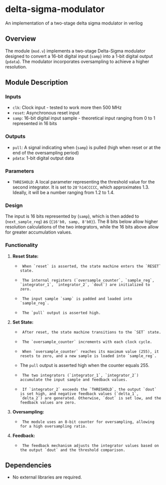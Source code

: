 # delta-sigma-modulator
An implementation of a two-stage delta sigma modulator in verilog

## Overview

The module (`mod.v`) implements a two-stage Delta-Sigma modulator designed to convert a 16-bit digital input (`samp`) into a 1-bit digital output (`pdata`). The modulator incorporates oversampling to achieve a higher resolution.

## Module Description

### Inputs

-   `clk`: Clock input - tested to work more then 500 MHz
-   `reset`: Asynchronous reset input
-   `samp`: 16-bit digital input sample - theoretical input ranging from 0 to 1 represented in 16 bits

### Outputs

-   `pull`: A signal indicating when (`samp`) is pulled (high when reset or at the end of the oversampling period)
-   `pdata`: 1-bit digital output data

### Parameters

-   `THRESHOLD`: A local parameter representing the threshold value for the second integrator. It is set to `28'h14CCCCC`, which approximates 1.3. Ideally, it will be a number ranging from 1.2 to 1.4.

### Design

The input is 16 bits represented by (`samp`), which is then added to (`next_sample_reg`) as (`{16'b0, samp, 8'b0}`). The 8 bits below allow higher resolution calculations of the two integrators, while the 16 bits above allow for greater accumulation values.

### Functionality

1.  **Reset State:**
    -      When `reset` is asserted, the state machine enters the `RESET` state.
    -      The internal registers (`oversample_counter`, `sample_reg`, `integrator_1`, `integrator_2`, `dout`) are initialized to zero.
    -      The input sample `samp` is padded and loaded into `sample_reg`.
    -      The `pull` output is asserted high.
2.  **Set State:**
    -      After reset, the state machine transitions to the `SET` state.
    -      The `oversample_counter` increments with each clock cycle.
    -      When `oversample_counter` reaches its maximum value (255), it resets to zero, and a new sample is loaded into `sample_reg`.
    -   The `pull` output is asserted high when the counter equals 255.
    -      The two integrators (`integrator_1`, `integrator_2`) accumulate the input sample and feedback values.
    -      If `integrator_2` exceeds the `THRESHOLD`, the output `dout` is set high, and negative feedback values (`delta_1`, `delta_2`) are generated. Otherwise, `dout` is set low, and the feedback values are zero.
3.  **Oversampling:**
    -      The module uses an 8-bit counter for oversampling, allowing for a high oversampling ratio.
4.  **Feedback:**
    -      The feedback mechanism adjusts the integrator values based on the output `dout` and the threshold comparison.

## Dependencies

-   No external libraries are required.
